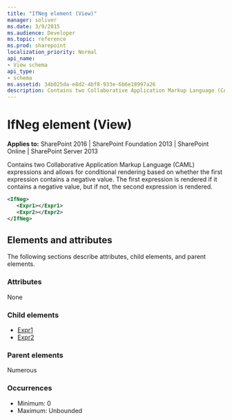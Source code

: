 ```yaml
---
title: "IfNeg element (View)"
manager: soliver
ms.date: 3/9/2015
ms.audience: Developer
ms.topic: reference
ms.prod: sharepoint
localization_priority: Normal
api_name:
- View schema
api_type:
- schema
ms.assetid: 34b025da-e8d2-4bf8-933e-6b6e18997a26
description: Contains two Collaborative Application Markup Language (CAML) expressions and allows for conditional rendering based on whether the first expression contains a negative value.
---
```


# IfNeg element (View)

**Applies to:** SharePoint 2016 | SharePoint Foundation 2013 | SharePoint Online | SharePoint Server 2013
  
Contains two Collaborative Application Markup Language (CAML) expressions and allows for conditional rendering based on whether the first expression contains a negative value. The first expression is rendered if it contains a negative value, but if not, the second expression is rendered.
  
```XML
<IfNeg>
   <Expr1></Expr1>
   <Expr2></Expr2>   
</IfNeg>
```

## Elements and attributes

The following sections describe attributes, child elements, and parent elements.

### Attributes

None
   
### Child elements

- [Expr1](expr1-element-view.md)
- [Expr2](expr2-element-view.md)
   
### Parent elements

Numerous 
   
### Occurrences

- Minimum: 0  
- Maximum: Unbounded  

<br/> 
   

